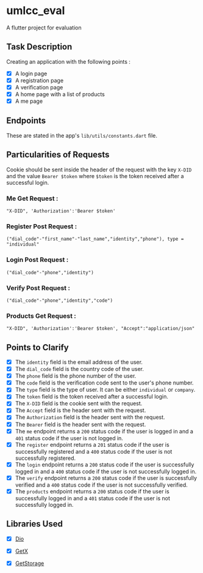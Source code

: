 # umlcc_eval

A flutter project for evaluation

## Task Description

Creating an application with the following points :

- [x] A login page
- [x] A registration page
- [x] A verification page
- [x] A home page with a list of products
- [x] A me page

## Endpoints

These are stated in the app's `lib/utils/constants.dart` file.

## Particularities of Requests

Cookie should be sent inside the header of the request with the key `X-DID` and the value `Bearer $token` where `$token`
is the token received after a successful login.

### Me Get Request :

```"X-DID", 'Authorization':'Bearer $token'```

### Register Post Request :

```("dial_code"-"first_name"-"last_name","identity","phone"), type = "individual"```

### Login Post Request :

```("dial_code"-"phone","identity")```

### Verify Post Request :

```("dial_code"-"phone","identity","code")```

### Products Get Request :

```"X-DID", 'Authorization':'Bearer $token', "Accept":"application/json"```

## Points to Clarify

- [x] The `identity` field is the email address of the user.
- [x] The `dial_code` field is the country code of the user.
- [x] The `phone` field is the phone number of the user.
- [x] The `code` field is the verification code sent to the user's phone number.
- [x] The `type` field is the type of user. It can be either `individual` or `company`.
- [x] The `token` field is the token received after a successful login.
- [x] The `X-DID` field is the cookie sent with the request.
- [x] The `Accept` field is the header sent with the request.
- [x] The `Authorization` field is the header sent with the request.
- [x] The `Bearer` field is the header sent with the request.
- [x] The `me` endpoint returns a `200` status code if the user is logged in and a `401` status code if the user is not
  logged in.
- [x] The `register` endpoint returns a `201` status code if the user is successfully registered and a `400` status code
  if the user is not successfully registered.
- [x] The `login` endpoint returns a `200` status code if the user is successfully logged in and a `400` status code if
  the user is not successfully logged in.
- [x] The `verify` endpoint returns a `200` status code if the user is successfully verified and a `400` status code if
  the user is not successfully verified.
- [x] The `products` endpoint returns a `200` status code if the user is successfully logged in and a `401` status code
  if the user is not successfully logged in.

## Libraries Used

- [x] [Dio](https://pub.dev/packages/dio)
- [x] [GetX](https://pub.dev/packages/get)
- [x] [GetStorage](https://pub.dev/packages/get_storage)


